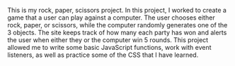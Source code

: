 This is my rock, paper, scissors project. In this project, I worked to create a game that a user can play against a computer. The user chooses either rock, paper, or scissors, while the computer randomly generates one of the 3 objects. The site keeps track of how many each party has won and alerts the user when either they or the computer win 5 rounds. This project allowed me to write some basic JavaScript functions, work with event listeners, as well as practice some of the CSS that I have learned. 
